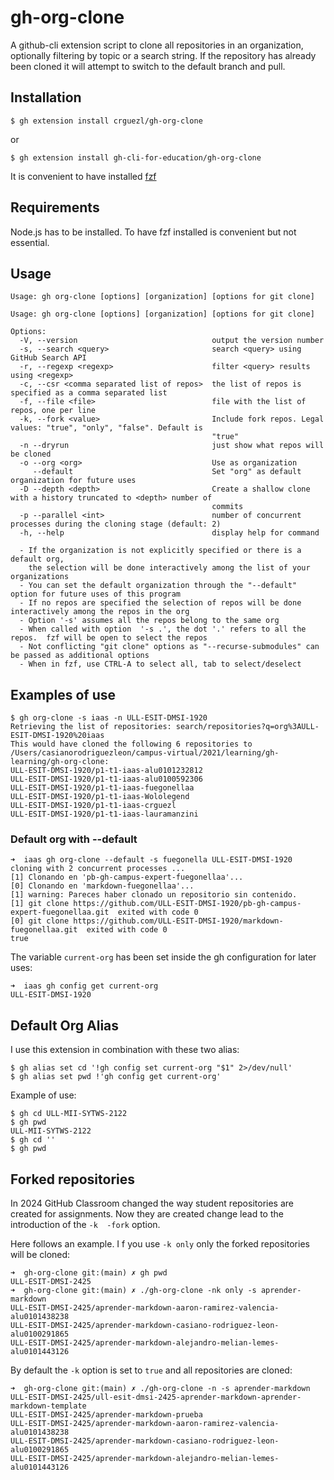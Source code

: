 # gh-org-clone

A github-cli extension script to clone all repositories in an organization, optionally filtering by topic or a search string. If the repository has already been cloned it will attempt to switch to the default branch and pull.

## Installation

```
$ gh extension install crguezl/gh-org-clone
```

or 

```
$ gh extension install gh-cli-for-education/gh-org-clone
```

It is convenient to have installed [fzf](https://github.com/junegunn/fzf/blob/master/README.md)

## Requirements

Node.js has to be installed.
To have fzf installed is convenient but not essential.

## Usage

```
Usage: gh org-clone [options] [organization] [options for git clone]

Usage: gh org-clone [options] [organization] [options for git clone]

Options:
  -V, --version                              output the version number
  -s, --search <query>                       search <query> using GitHub Search API
  -r, --regexp <regexp>                      filter <query> results using <regexp>
  -c, --csr <comma separated list of repos>  the list of repos is specified as a comma separated list
  -f, --file <file>                          file with the list of repos, one per line
  -k, --fork <value>                         Include fork repos. Legal values: "true", "only", "false". Default is
                                             "true"
  -n --dryrun                                just show what repos will be cloned
  -o --org <org>                             Use as organization
     --default                               Set "org" as default organization for future uses
  -D --depth <depth>                         Create a shallow clone with a history truncated to <depth> number of
                                             commits
  -p --parallel <int>                        number of concurrent  processes during the cloning stage (default: 2)
  -h, --help                                 display help for command

  - If the organization is not explicitly specified or there is a default org, 
    the selection will be done interactively among the list of your organizations
  - You can set the default organization through the "--default" option for future uses of this program
  - If no repos are specified the selection of repos will be done interactively among the repos in the org 
  - Option '-s' assumes all the repos belong to the same org
  - When called with option  '-s .', the dot '.' refers to all the repos.  fzf will be open to select the repos
  - Not conflicting "git clone" options as "--recurse-submodules" can be passed as additional options
  - When in fzf, use CTRL-A to select all, tab to select/deselect
```

## Examples of use

```
$ gh org-clone -s iaas -n ULL-ESIT-DMSI-1920
Retrieving the list of repositories: search/repositories?q=org%3AULL-ESIT-DMSI-1920%20iaas
This would have cloned the following 6 repositories to /Users/casianorodriguezleon/campus-virtual/2021/learning/gh-learning/gh-org-clone:
ULL-ESIT-DMSI-1920/p1-t1-iaas-alu0101232812
ULL-ESIT-DMSI-1920/p1-t1-iaas-alu0100592306
ULL-ESIT-DMSI-1920/p1-t1-iaas-fuegonellaa
ULL-ESIT-DMSI-1920/p1-t1-iaas-Wololegend
ULL-ESIT-DMSI-1920/p1-t1-iaas-crguezl
ULL-ESIT-DMSI-1920/p1-t1-iaas-lauramanzini
```

### Default org with --default

```
➜  iaas gh org-clone --default -s fuegonella ULL-ESIT-DMSI-1920
cloning with 2 concurrent processes ...
[1] Clonando en 'pb-gh-campus-expert-fuegonellaa'...
[0] Clonando en 'markdown-fuegonellaa'...
[1] warning: Pareces haber clonado un repositorio sin contenido.
[1] git clone https://github.com/ULL-ESIT-DMSI-1920/pb-gh-campus-expert-fuegonellaa.git  exited with code 0
[0] git clone https://github.com/ULL-ESIT-DMSI-1920/markdown-fuegonellaa.git  exited with code 0
true
```

The variable `current-org` has been set inside the gh configuration for later uses:

```
➜  iaas gh config get current-org
ULL-ESIT-DMSI-1920
```

## Default Org Alias

I use this extension in combination with these two alias:

```
$ gh alias set cd '!gh config set current-org "$1" 2>/dev/null'
$ gh alias set pwd !'gh config get current-org'
```

Example of use: 

```
$ gh cd ULL-MII-SYTWS-2122
$ gh pwd
ULL-MII-SYTWS-2122
$ gh cd ''
$ gh pwd
```

## Forked repositories

In 2024 GitHub Classroom changed the way student repositories are created for
assignments. Now they are created change lead to the introduction of the `-k  -fork` option. 

Here follows an example. I f you use `-k only` only the forked repositories will be cloned:

```
➜  gh-org-clone git:(main) ✗ gh pwd
ULL-ESIT-DMSI-2425
➜  gh-org-clone git:(main) ✗ ./gh-org-clone -nk only -s aprender-markdown
ULL-ESIT-DMSI-2425/aprender-markdown-aaron-ramirez-valencia-alu0101438238
ULL-ESIT-DMSI-2425/aprender-markdown-casiano-rodriguez-leon-alu0100291865
ULL-ESIT-DMSI-2425/aprender-markdown-alejandro-melian-lemes-alu0101443126
```
By default the `-k` option is set to `true` and all repositories are cloned:

```
➜  gh-org-clone git:(main) ✗ ./gh-org-clone -n -s aprender-markdown 
ULL-ESIT-DMSI-2425/ull-esit-dmsi-2425-aprender-markdown-aprender-markdown-template
ULL-ESIT-DMSI-2425/aprender-markdown-prueba
ULL-ESIT-DMSI-2425/aprender-markdown-aaron-ramirez-valencia-alu0101438238
ULL-ESIT-DMSI-2425/aprender-markdown-casiano-rodriguez-leon-alu0100291865
ULL-ESIT-DMSI-2425/aprender-markdown-alejandro-melian-lemes-alu0101443126
```